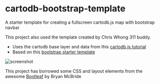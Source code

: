 # cartodb-bootstrap-template
A starter template for creating a fullscreen cartodb.js map with bootstrap navbar

This project also used the template created by Chris Whong 311 buddy. 

- Uses the cartodb base layer and data from this [cartodb.js tutorial](http://docs.cartodb.com/tutorials/create_map_cartodbjs.html)
- Based on this [bootstrap starter template](http://getbootstrap.com/examples/starter-template/)

![screenshot](https://www.evernote.com/shard/s288/sh/cf9f5723-a8b5-4eba-8a8b-98227ebbc9b6/1d6f64d6a6cceb573fa0ad7eb5fb4f36/res/9893047c-9628-4783-9be0-24197d35a58b/skitch.png?resizeSmall&width=832)

This project has borrowed some CSS and layout elements from the awesome [Bootleaf](https://github.com/bmcbride/bootleaf) by Bryan McBride

